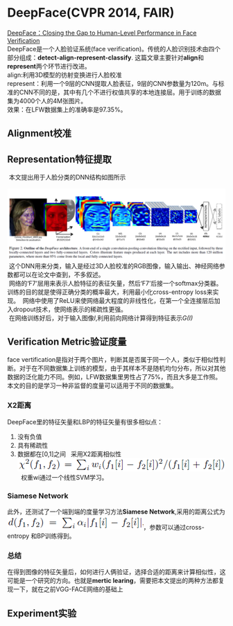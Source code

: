 # DeepFace(CVPR 2014, FAIR)
[DeepFace：Closing the Gap to Human-Level Performance in Face Verification](http://xueshu.baidu.com/s?wd=paperuri%3A%284f6ebc430416b52c9d52b5bad9b87083%29&filter=sc_long_sign&tn=SE_xueshusource_2kduw22v&sc_vurl=http%3A%2F%2Fieeexplore.ieee.org%2Fxpls%2Ficp.jsp%3Farnumber%3D6909616&ie=utf-8&sc_us=8790645633203158551)  
DeepFace是一个人脸验证系统(face verification)。传统的人脸识别技术由四个部分组成：**detect-align-represent-classify**.
这篇文章主要针对**align**和**represent**两个环节进行改进。  
align:利用3D模型的彷射变换进行人脸校准  
represent：利用一个9层的CNN提取人脸表征，9层的CNN参数量为120m。与标准的CNN不同的是，其中有几个不进行权值共享的本地连接层。用于训练的数据集为4000个人的4M张图片。  
效果：在LFW数据集上的准确率是97.35%。
## Alignment校准

## Representation特征提取  
  本文提出用于人脸分类的DNN结构如图所示  
  ![DNN结构](https://github.com/alfredtorres/Reading-notebook/blob/master/MyImage/deepface_fig2.png)  
  这个DNN用来分类，输入是经过3D人脸校准的RGB图像，输入输出、神经网络参数都可以在论文中查到，不多叙述。  
  网络的‘F7’层用来表示人脸特征的表征矢量，然后‘F7’后接一个softmax分类器。训练的目的就是使得正确分类的概率最大，利用最小化cross-entropy loss来实现。
  网络中使用了ReLU来使网络最大程度的非线性化，在第一个全连接层后加入dropout技术，使网络表示的稀疏性更强。  
  在网络训练好后，对于输入图像*I*,利用前向网络计算得到特征表示*G(I)*
## Verification Metric验证度量
face vertification是指对于两个图片，判断其是否属于同一个人，类似于相似性判断。对于在不同数据集上训练的模型，由于其样本不是随机均匀分布，所以对其他数据的泛化能力不同。例如，LFW数据集里男性占了75%，而且大多是工作照。本文的目的是学习一种非监督的度量可以适用于不同的数据集。
### X2距离
DeepFace里的特征矢量和LBP的特征矢量有很多相似点：
1. 没有负值
2. 具有稀疏性
3. 数据都在[0,1]之间  
采用X2距离相似性![X2 distance](https://github.com/alfredtorres/Reading-notebook/blob/master/MyImage/deepface_fig.png)  
权重wi通过一个线性SVM学习。  
### Siamese Network
此外，还测试了一个端到端的度量学习方法**Siamese Network**,采用的距离公式为![Siamses distance](https://github.com/alfredtorres/Reading-notebook/blob/master/MyImage/deepface_fig3.png)，参数可以通过cross-entropy 和BP训练得到。
### 总结
在得到图像的特征矢量后，如何进行人俩验证，选择合适的距离来计算相似性，这可能是一个研究的方向。也就是**mertic learing**，需要把本文提出的两种方法都复现一下，就在之前VGG-FACE网络的基础上
## Experiment实验
